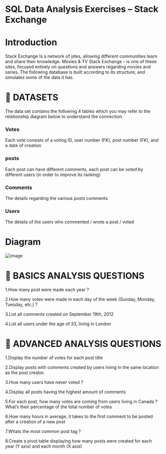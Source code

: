 # SQL Data Analysis Exercises – Stack Exchange
# Introduction
Stack Exchange Is a network of sites, allowing different communities learn and share their knowledge.
Movies & TV Stack Exchange – is one of these sites, focused entirely on questions and answers regarding movies and series. The following database is built according to its structure, and simulates some of the data it has.
# **:file_folder: DATASETS**
The data set contains the following 4 tables which you may refer to the relationship diagram below to understand the connection.
### Votes
Each vote consists of a voting ID, user number (FK), post number (FK), and a date of creation
### posts
Each post can have different comments, each post can be voted by different users (in order to improve its ranking) 
### Comments
The details regarding the various posts comments
### Users
The details of the users who commented / wrote a post / voted 
# Diagram
![image](https://user-images.githubusercontent.com/121756502/229656245-4a8b4edf-f292-44aa-a737-00ec2418b1d4.png)
# :speech_balloon: BASICS ANALYSIS QUESTIONS
1.How many post were made each year ?

2.How many votes were made in each day of the week (Sunday, Monday, Tuesday, etc.) ?

3.List all comments created on September 19th, 2012

4.List all users under the age of 33, living in London

# :speech_balloon: ADVANCED ANALYSIS QUESTIONS
1.Display the number of votes for each post title

2.Display posts with comments created by users living in the same location as the post creator.

3.How many users have never voted ?

4.Display all posts having the highest amount of comments

5.For each post, how many votes are coming from users living in Canada ? What’s their percentage of the total number of votes

6.How many hours in average, it takes to the first comment to be posted after a creation of a new post

7.Whats the most common post tag ?

8.Create a pivot table displaying how many posts were created for each year (Y axis) and each month (X axis)
 
